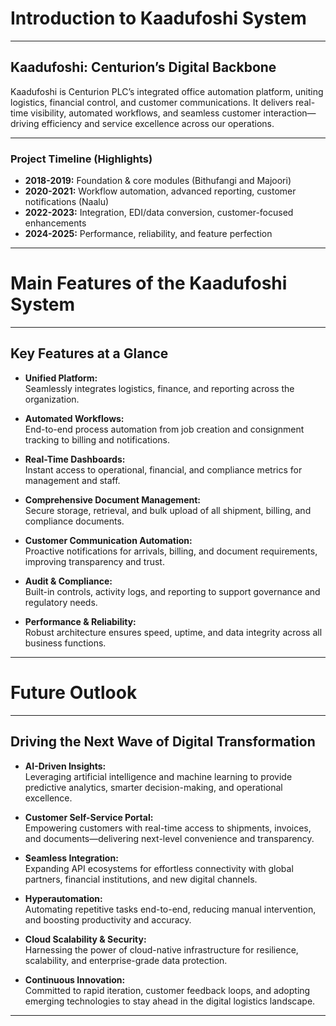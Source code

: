 # Introduction to Kaadufoshi System

---

## Kaadufoshi: Centurion’s Digital Backbone

Kaadufoshi is Centurion PLC’s integrated office automation platform, uniting logistics, financial control, and customer communications. It delivers real-time visibility, automated workflows, and seamless customer interaction—driving efficiency and service excellence across our operations.

---

### Project Timeline (Highlights)

- **2018-2019:** Foundation & core modules (Bithufangi and Majoori)
- **2020-2021:** Workflow automation, advanced reporting, customer notifications (Naalu)
- **2022-2023:** Integration, EDI/data conversion, customer-focused enhancements
- **2024-2025:** Performance, reliability, and feature perfection

---

# Main Features of the Kaadufoshi System

---

## Key Features at a Glance

- **Unified Platform:**  
  Seamlessly integrates logistics, finance, and reporting across the organization.

- **Automated Workflows:**  
  End-to-end process automation from job creation and consignment tracking to billing and notifications.

- **Real-Time Dashboards:**  
  Instant access to operational, financial, and compliance metrics for management and staff.

- **Comprehensive Document Management:**  
  Secure storage, retrieval, and bulk upload of all shipment, billing, and compliance documents.

- **Customer Communication Automation:**  
  Proactive notifications for arrivals, billing, and document requirements, improving transparency and trust.

- **Audit & Compliance:**  
  Built-in controls, activity logs, and reporting to support governance and regulatory needs.

- **Performance & Reliability:**  
  Robust architecture ensures speed, uptime, and data integrity across all business functions.

---

# Future Outlook

---

## Driving the Next Wave of Digital Transformation

- **AI-Driven Insights:**  
  Leveraging artificial intelligence and machine learning to provide predictive analytics, smarter decision-making, and operational excellence.

- **Customer Self-Service Portal:**  
  Empowering customers with real-time access to shipments, invoices, and documents—delivering next-level convenience and transparency.

- **Seamless Integration:**  
  Expanding API ecosystems for effortless connectivity with global partners, financial institutions, and new digital channels.

- **Hyperautomation:**  
  Automating repetitive tasks end-to-end, reducing manual intervention, and boosting productivity and accuracy.

- **Cloud Scalability & Security:**  
  Harnessing the power of cloud-native infrastructure for resilience, scalability, and enterprise-grade data protection.

- **Continuous Innovation:**  
  Committed to rapid iteration, customer feedback loops, and adopting emerging technologies to stay ahead in the digital logistics landscape.

---
